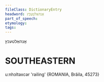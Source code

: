 ```yaml
---
fileClass: DictionaryEntry
headword: אָנהאַלטעכץ
part_of_speech: 
etymology: 
tags: 
---
```

אָנהאַלטעכץ

SOUTHEASTERN
==============

uːnhɔltəxcər 'railing' {ROMANIA, Brăila, 45273}
